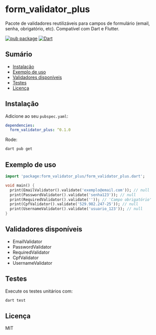 # form_validator_plus

Pacote de validadores reutilizáveis para campos de formulário (email, senha, obrigatório, etc). Compatível com Dart e Flutter.

[![pub package](https://img.shields.io/pub/v/form_validator_plus.svg)](https://pub.dev/packages/form_validator_plus)
[![Dart](https://img.shields.io/badge/Dart-%3E%3D3.0.0-blue)](https://dart.dev/)

## Sumário
- [Instalação](#instalação)
- [Exemplo de uso](#exemplo-de-uso)
- [Validadores disponíveis](#validadores-disponíveis)
- [Testes](#testes)
- [Licença](#licença)

## Instalação

Adicione ao seu `pubspec.yaml`:

```yaml
dependencies:
  form_validator_plus: ^0.1.0
```

Rode:
```sh
dart pub get
```

## Exemplo de uso

```dart
import 'package:form_validator_plus/form_validator_plus.dart';

void main() {
  print(EmailValidator().validate('exemplo@email.com')); // null
  print(PasswordValidator().validate('senha123')); // null
  print(RequiredValidator().validate('')); // 'Campo obrigatório'
  print(CpfValidator().validate('529.982.247-25')); // null
  print(UsernameValidator().validate('usuario_123')); // null
}
```

## Validadores disponíveis
- EmailValidator
- PasswordValidator
- RequiredValidator
- CpfValidator
- UsernameValidator

## Testes

Execute os testes unitários com:

```sh
dart test
```

## Licença

MIT
